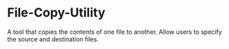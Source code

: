 # File-Copy-Utility
A tool that copies the contents of one file to another. Allow users to specify the source and destination files.
